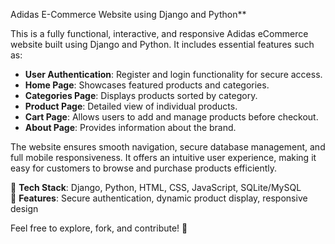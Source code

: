 Adidas E-Commerce Website using Django and Python**  

This is a fully functional, interactive, and responsive Adidas eCommerce website built using Django and Python. It includes essential features such as:  

- **User Authentication**: Register and login functionality for secure access.  
- **Home Page**: Showcases featured products and categories.  
- **Categories Page**: Displays products sorted by category.  
- **Product Page**: Detailed view of individual products.  
- **Cart Page**: Allows users to add and manage products before checkout.  
- **About Page**: Provides information about the brand.  

The website ensures smooth navigation, secure database management, and full mobile responsiveness. It offers an intuitive user experience, making it easy for customers to browse and purchase products efficiently.  

🔗 **Tech Stack**: Django, Python, HTML, CSS, JavaScript, SQLite/MySQL  
🚀 **Features**: Secure authentication, dynamic product display, responsive design  

Feel free to explore, fork, and contribute! 🚀

